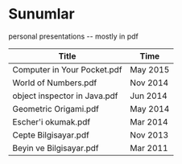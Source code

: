 # Sunumlar
personal presentations -- mostly in pdf

Title | Time
----- | ----
Computer in Your Pocket.pdf | May 2015
World of Numbers.pdf | Nov 2014
object inspector in Java.pdf | Jun 2014
Geometric Origami.pdf | May 2014
Escher'i okumak.pdf | Mar 2014
Cepte Bilgisayar.pdf | Nov 2013
Beyin ve Bilgisayar.pdf |  Mar 2011

